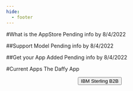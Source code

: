 ```yaml
---
hide:
  - footer
---
```

<script>
  document.title = "AppStore";
</script>
#What is the AppStore
Pending info by 8/4/2022

##Support Model
Pending info by 8/4/2022

##Get your App Added
Pending info by 8/4/2022

#Current Apps
The Daffy App
<html>
<body>
<div style="text-align:center">
<button onclick="location.href='./IBMSterlingB2B/'" class="custom-btn btn-7">IBM Sterling B2B</button>
</div>
</body>
</html>
